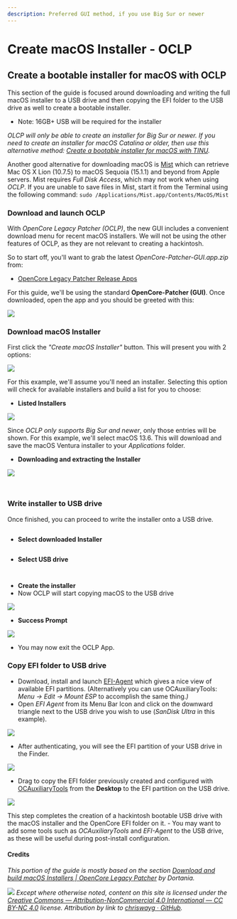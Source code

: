 ```yaml
---
description: Preferred GUI method, if you use Big Sur or newer
---
```


# Create macOS Installer - OCLP

## Create a bootable installer for macOS with OCLP

This section of the guide is focused around downloading and writing the full macOS installer to a USB drive and then copying the EFI folder to the USB drive as well to create a bootable installer.

* Note: 16GB+ USB will be required for the installer

_OLCP will only be able to create an installer for Big Sur or newer. If you need to create an installer for macOS Catalina or older, then use this alternative method:_ [_Create a bootable installer for macOS with TINU_](../alternatives/create-installer-using-tinu.md)_._

Another good alternative for downloading macOS is [Mist](https://github.com/ninxsoft/Mist) which can retrieve Mac OS X Lion (10.7.5) to macOS Sequoia (15.1.1) and beyond from Apple servers. Mist requires _Full Disk Access_, which may not work when using _OCLP_. If you are unable to save files in Mist, start it from the Terminal using the following command: `sudo /Applications/Mist.app/Contents/MacOS/Mist`

### Download and launch OCLP

With _OpenCore Legacy Patcher_ _(OCLP)_, the new GUI includes a convenient download menu for recent macOS installers. We will not be using the other features of OCLP, as they are not relevant to creating a hackintosh.

So to start off, you'll want to grab the latest _OpenCore-Patcher-GUI.app.zip_ from:

* [OpenCore Legacy Patcher Release Apps](https://github.com/dortania/OpenCore-Legacy-Patcher/releases/latest)

For this guide, we'll be using the standard **OpenCore-Patcher (GUI)**. Once downloaded, open the app and you should be greeted with this:

![](<../.gitbook/assets/Screenshot 2024-06-04 at 10.26.42 PM.png>)

### Download macOS Installer

First click the _"Create macOS Installer"_ button. This will present you with 2 options:

![](<../.gitbook/assets/Screenshot 2024-06-04 at 10.28.42 PM.png>)

For this example, we'll assume you'll need an installer. Selecting this option will check for available installers and build a list for you to choose:

* **Listed Installers**

![](<../.gitbook/assets/Screenshot 2024-06-04 at 10.31.52 PM.png>)

Since _OCLP only supports Big Sur and newer_, only those entries will be shown. For this example, we'll select macOS 13.6. This will download and save the macOS Ventura installer to your _Applications_ folder.

* **Downloading and extracting the Installer**

![](<../.gitbook/assets/Screenshot 2024-06-04 at 10.35.13 PM.png>)

<figure><img src="../.gitbook/assets/Screenshot 2024-06-04 at 11.13.00 PM.png" alt=""><figcaption></figcaption></figure>

<figure><img src="../.gitbook/assets/Screenshot 2024-06-04 at 11.40.38 PM.png" alt=""><figcaption></figcaption></figure>

### Write installer to USB drive

Once finished, you can proceed to write the installer onto a USB drive.

<figure><img src="../.gitbook/assets/Screenshot 2024-06-04 at 11.41.37 PM.png" alt=""><figcaption></figcaption></figure>

* **Select downloaded Installer**

<figure><img src="../.gitbook/assets/Screenshot 2024-06-04 at 11.43.27 PM.png" alt=""><figcaption></figcaption></figure>

* **Select USB drive**

<figure><img src="../.gitbook/assets/Screenshot 2024-06-04 at 11.44.38 PM.png" alt=""><figcaption></figcaption></figure>

<figure><img src="../.gitbook/assets/Screenshot 2024-06-04 at 11.45.09 PM.png" alt=""><figcaption></figcaption></figure>

* **Create the installer**
* Now OCLP will start copying macOS to the USB drive

![](<../.gitbook/assets/Screenshot 2024-06-04 at 11.51.42 PM.png>)

* **Success Prompt**

![](<../.gitbook/assets/Screenshot 2024-06-05 at 12.09.20 AM.png>)

* You may now exit the OCLP App.

### Copy EFI folder to USB drive

* Download, install and launch [EFI-Agent](https://github.com/headkaze/EFI-Agent/releases) which gives a nice view of available EFI partitions. (Alternatively you can use OCAuxiliaryTools: _Menu -> Edit -> Mount ESP_ to accomplish the same thing._)_
* Open _EFI Agent_ from its Menu Bar Icon and click on the downward triangle next to the USB drive you wish to use (_SanDisk Ultra_ in this example).

![](<../.gitbook/assets/Screenshot 2024-06-04 at 10.59.24 PM.png>)

* After authenticating, you will see the EFI partition of your USB drive in the Finder.

![](<../.gitbook/assets/Screenshot 2024-06-05 at 12.21.38 AM.png>)

* Drag to copy the EFI folder previously created and configured with [OCAuxiliaryTools](https://chriswayg.gitbook.io/opencore-visual-beginners-guide/oc_auxiliary_tools) from the **Desktop** to the EFI partition on the USB drive.

![](<../.gitbook/assets/Screenshot 2024-06-05 at 12.24.26 AM.png>)

This step completes the creation of a hackintosh bootable USB drive with the macOS installer and the OpenCore EFI folder on it. - You may want to add some tools such as _OCAuxiliaryTools_ and _EFI-Agent_ to the USB drive, as these will be useful during post-install configuration.

#### Credits

_This portion of the guide is mostly based on the section_ [_Download and build macOS Installers | OpenCore Legacy Patcher_](https://dortania.github.io/OpenCore-Legacy-Patcher/INSTALLER.html#creating-the-installer) _by Dortania._



![](../images/by-nc-license.svg) _Except where otherwise noted, content on this site is licensed under the_ [_Creative Commons — Attribution-NonCommercial 4.0 International — CC BY-NC 4.0_](https://creativecommons.org/licenses/by-nc/4.0/) _license. Attribution by link to_ [_chriswayg · GitHub_](https://github.com/chriswayg)_._
